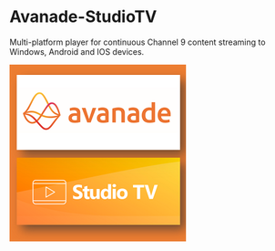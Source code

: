 # Avanade-StudioTV
Multi-platform player for continuous Channel 9 content streaming to Windows, Android and IOS devices.

![logo](/Avanade-StudioTV/DesignAssets/studio.png)
    
